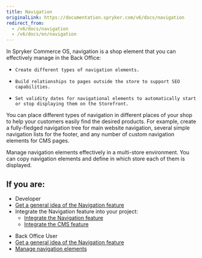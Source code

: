 ```yaml
---
title: Navigation
originalLink: https://documentation.spryker.com/v6/docs/navigation
redirect_from:
  - /v6/docs/navigation
  - /v6/docs/en/navigation
---
```


In Spryker Commerce OS, navigation is a shop element that you can effectively manage in the Back Office:

*     Create different types of navigation elements. 
*     Build relationships to pages outside the store to support SEO capabilities. 
*     Set validity dates for navigational elements to automatically start or stop displaying them on the Storefront. 

You can place different types of navigation in different places of your shop to help your customers easily find the desired products. For example, create a fully-fledged navigation tree for main website navigation, several simple navigation lists for the footer, and any number of custom navigation elements for CMS pages.

Manage navigation elements effectively in a multi-store environment. You can copy navigation elements and define in which store each of them is displayed.

## If you are:

<div class="mr-container">
    <div class="mr-list-container">
        <!-- col1 -->
        <div class="mr-col">
            <ul class="mr-list mr-list-green">
                <li class="mr-title">Developer</li>
          <li><a href="https://documentation.spryker.com/docs/navigation-feature-overview" class="mr-link">Get a general idea of the Navigation feature</a></li>
               <li>Integrate the Navigation feature into your project:
                    <ul>
<li><a href="https://documentation.spryker.com/docs/navigation-feature-integration" class="mr-link">Integrate the Navigation feature</a></li>
                    <li><a href="https://documentation.spryker.com/docs/cms-feature-integration-guide" class="mr-link">Integrate the CMS feature</a></li>
                   </ul>
        </div>
        <!-- col2 -->
        <div class="mr-col">
            <ul class="mr-list mr-list-blue">
                <li class="mr-title"> Back Office User</li>
                 <li><a href="https://documentation.spryker.com/docs/navigation-feature-overview" class="mr-link">Get a general idea of the Navigation feature</a></li>
                <li><a href="https://documentation.spryker.com/docs/managing-navigation-elements" class="mr-link">Manage navigation elements</a></li>
            </ul>
       
</div>

